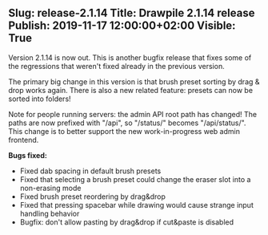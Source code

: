 Slug: release-2.1.14
Title: Drawpile 2.1.14 release
Publish: 2019-11-17 12:00:00+02:00
Visible: True
---

Version 2.1.14 is now out. This is another bugfix release that fixes some of the regressions that weren't fixed already in the previous version.

The primary big change in this version is that brush preset sorting by drag & drop works again. There is also a new related feature: presets can now be sorted into folders!

Note for people running servers: the admin API root path has changed! The paths are now prefixed with "/api", so "/status/" becomes "/api/status/". This change is to better support the new work-in-progress web admin frontend.

**Bugs fixed:**

 * Fixed dab spacing in default brush presets
 * Fixed that selecting a brush preset could change the eraser slot into a non-erasing mode
 * Fixed brush preset reordering by drag&drop
 * Fixed that pressing spacebar while drawing would cause strange input handling behavior
 * Bugfix: don't allow pasting by drag&drop if cut&paste is disabled

